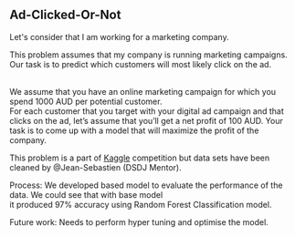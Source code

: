 ## Ad-Clicked-Or-Not

Let's consider that I am working for a marketing company. 

This problem assumes that my company is running marketing campaigns. <br>
Our task is to predict which customers will most likely click on the ad.<br><br>

We assume that you have an online marketing campaign for which you spend 1000 AUD per potential customer.<br>
For each customer that you target with your digital ad campaign and that clicks on the ad,
let’s assume that you’ll get a net profit of 100 AUD. Your task is to come up with a model
that will maximize the profit of the company. 

This problem is a part of [Kaggle](https://www.kaggle.com/fayomi/advertising/version/1#advertising.csv) competition but data sets have been cleaned by @Jean-Sebastien (DSDJ Mentor).

Process:
We developed based model to evaluate the performance of the data. We could see that with base model<br>
it produced 97% accuracy using Random Forest Classification model. 


Future work:
Needs to perform hyper tuning and optimise the model.


